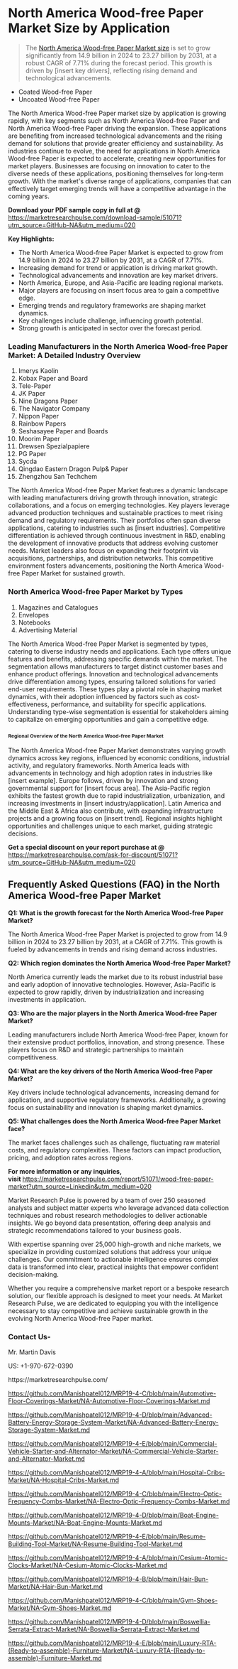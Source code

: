 <h1>North America Wood-free Paper Market&nbsp;Size by Application</h1><blockquote><p>The <a href="https://marketresearchpulse.com/download-sample/51071?utm_source=GitHub-NA&amp;utm_medium=020">North America Wood-free Paper Market size</a> is set to grow significantly from 14.9 billion in 2024 to 23.27 billion by 2031, at a robust CAGR of 7.71% during the forecast period. This growth is driven by [insert key drivers], reflecting rising demand and technological advancements.</p></blockquote><ul><li>Coated Wood-free Paper<li> Uncoated Wood-free Paper</li></ul><p>The North America Wood-free Paper market size by application is growing rapidly, with key segments such as North America Wood-free Paper and North America Wood-free Paper driving the expansion. These applications are benefiting from increased technological advancements and the rising demand for solutions that provide greater efficiency and sustainability. As industries continue to evolve, the need for applications in North America Wood-free Paper is expected to accelerate, creating new opportunities for market players. Businesses are focusing on innovation to cater to the diverse needs of these applications, positioning themselves for long-term growth. With the market's diverse range of applications, companies that can effectively target emerging trends will have a competitive advantage in the coming years.</p><p><strong>Download your PDF sample copy in full at @ </strong><a href="https://marketresearchpulse.com/download-sample/51071?utm_source=GitHub-NA&amp;utm_medium=020">https://marketresearchpulse.com/download-sample/51071?utm_source=GitHub-NA&amp;utm_medium=020</a></p><p><strong>Key Highlights: </strong></p><ul><li>The North America Wood-free Paper Market is expected to grow from 14.9 billion in 2024 to 23.27 billion by 2031, at a CAGR of 7.71%.</li><li>Increasing demand for trend or application is driving market growth.</li><li>Technological advancements and innovation are key market drivers.</li><li>North America, Europe, and Asia-Pacific are leading regional markets.</li><li>Major players are focusing on insert focus area to gain a competitive edge.</li><li>Emerging trends and regulatory frameworks are shaping market dynamics.</li><li>Key challenges include challenge, influencing growth potential.</li><li>Strong growth is anticipated in sector over the forecast period.</li></ul><h3>Leading Manufacturers in the North America Wood-free Paper Market: A Detailed Industry Overview</h3><ol><li>Imerys Kaolin</li><li>Kobax Paper and Board</li><li>Tele-Paper</li><li>JK Paper</li><li>Nine Dragons Paper</li><li>The Navigator Company</li><li>Nippon Paper</li><li>Rainbow Papers</li><li>Seshasayee Paper and Boards</li><li>Moorim Paper</li><li>Drewsen Spezialpapiere</li><li>PG Paper</li><li>Sycda</li><li>Qingdao Eastern Dragon Pulp& Paper</li><li>Zhengzhou San Techchem</li></ol><div class="flex max-w-full flex-col flex-grow"><div class="min-h-8 text-message flex w-full flex-col items-end gap-2 whitespace-normal break-words [.text-message+&amp;]:mt-5" dir="auto" data-message-author-role="assistant" data-message-id="fd8432e4-4910-450d-b182-61b7bfb0a01f" data-message-model-slug="gpt-4o"><div class="flex w-full flex-col gap-1 empty:hidden first:pt-[3px]"><div class="markdown prose w-full break-words dark:prose-invert light"><p>The North America Wood-free Paper Market features a dynamic landscape with leading manufacturers driving growth through innovation, strategic collaborations, and a focus on emerging technologies. Key players leverage advanced production techniques and sustainable practices to meet rising demand and regulatory requirements. Their portfolios often span diverse applications, catering to industries such as [insert industries]. Competitive differentiation is achieved through continuous investment in R&amp;D, enabling the development of innovative products that address evolving customer needs. Market leaders also focus on expanding their footprint via acquisitions, partnerships, and distribution networks. This competitive environment fosters advancements, positioning the North America Wood-free Paper Market for sustained growth.</p></div></div></div></div><h3>North America Wood-free Paper Market by Types</h3><ol><li>Magazines and Catalogues<li> Envelopes<li> Notebooks<li> Advertising Material</li></ol><div class="flex max-w-full flex-col flex-grow"><div class="min-h-8 text-message flex w-full flex-col items-end gap-2 whitespace-normal break-words [.text-message+&amp;]:mt-5" dir="auto" data-message-author-role="assistant" data-message-id="084470be-0bb7-4664-bddf-5156b4f41249" data-message-model-slug="gpt-4o-mini"><div class="flex w-full flex-col gap-1 empty:hidden first:pt-[3px]"><div class="markdown prose w-full break-words dark:prose-invert light"><p>The North America Wood-free Paper Market is segmented by types, catering to diverse industry needs and applications. Each type offers unique features and benefits, addressing specific demands within the market. The segmentation allows manufacturers to target distinct customer bases and enhance product offerings. Innovation and technological advancements drive differentiation among types, ensuring tailored solutions for varied end-user requirements. These types play a pivotal role in shaping market dynamics, with their adoption influenced by factors such as cost-effectiveness, performance, and suitability for specific applications. Understanding type-wise segmentation is essential for stakeholders aiming to capitalize on emerging opportunities and gain a competitive edge.</p></div></div></div></div><h3><span style="font-size: 11px;">Regional Overview of the North America Wood-free Paper Market</span></h3><div class="flex max-w-full flex-col flex-grow"><div class="min-h-8 text-message flex w-full flex-col items-end gap-2 whitespace-normal break-words [.text-message+&amp;]:mt-5" dir="auto" data-message-author-role="assistant" data-message-id="e9038762-ce64-4e30-91c9-9bd413514231" data-message-model-slug="gpt-4o-mini"><div class="flex w-full flex-col gap-1 empty:hidden first:pt-[3px]"><div class="markdown prose w-full break-words dark:prose-invert light"><p>The North America Wood-free Paper Market demonstrates varying growth dynamics across key regions, influenced by economic conditions, industrial activity, and regulatory frameworks. North America leads with advancements in technology and high adoption rates in industries like [insert example]. Europe follows, driven by innovation and strong governmental support for [insert focus area]. The Asia-Pacific region exhibits the fastest growth due to rapid industrialization, urbanization, and increasing investments in [insert industry/application]. Latin America and the Middle East &amp; Africa also contribute, with expanding infrastructure projects and a growing focus on [insert trend]. Regional insights highlight opportunities and challenges unique to each market, guiding strategic decisions.</p></div></div></div></div><p><strong>Get a special discount on your report purchase at @ </strong><a href="https://marketresearchpulse.com/ask-for-discount/51071?utm_source=GitHub-NA&amp;utm_medium=020">https://marketresearchpulse.com/ask-for-discount/51071?utm_source=GitHub-NA&amp;utm_medium=020</a></p><h2>Frequently Asked Questions (FAQ) in the North America Wood-free Paper Market</h2><p><strong>Q1: What is the growth forecast for the North America Wood-free Paper Market?</strong></p><p>The North America Wood-free Paper Market is projected to grow from 14.9 billion in 2024 to 23.27 billion by 2031, at a CAGR of 7.71%. This growth is fueled by advancements in trends and rising demand across industries.</p><p><strong>Q2: Which region dominates the North America Wood-free Paper Market?</strong></p><p>North America currently leads the market due to its robust industrial base and early adoption of innovative technologies. However, Asia-Pacific is expected to grow rapidly, driven by industrialization and increasing investments in application.</p><p><strong>Q3: Who are the major players in the North America Wood-free Paper Market?</strong></p><p>Leading manufacturers include North America Wood-free Paper, known for their extensive product portfolios, innovation, and strong presence. These players focus on R&amp;D and strategic partnerships to maintain competitiveness.</p><p><strong>Q4: What are the key drivers of the North America Wood-free Paper Market?</strong></p><p>Key drivers include technological advancements, increasing demand for application, and supportive regulatory frameworks. Additionally, a growing focus on sustainability and innovation is shaping market dynamics.</p><p><strong>Q5: What challenges does the North America Wood-free Paper Market face?</strong></p><p>The market faces challenges such as challenge, fluctuating raw material costs, and regulatory complexities. These factors can impact production, pricing, and adoption rates across regions.</p><p><strong>For more information or any inquiries, visit&nbsp;</strong><a href="https://marketresearchpulse.com/report/51071/wood-free-paper-market?utm_source=Linkedin&utm_medium=020">https://marketresearchpulse.com/report/51071/wood-free-paper-market?utm_source=Linkedin&utm_medium=020</a></p><p>Market Research Pulse is powered by a team of over 250 seasoned analysts and subject matter experts who leverage advanced data collection techniques and robust research methodologies to deliver actionable insights. We go beyond data presentation, offering deep analysis and strategic recommendations tailored to your business goals.</p><p>With expertise spanning over 25,000 high-growth and niche markets, we specialize in providing customized solutions that address your unique challenges. Our commitment to actionable intelligence ensures complex data is transformed into clear, practical insights that empower confident decision-making.</p><p>Whether you require a comprehensive market report or a bespoke research solution, our flexible approach is designed to meet your needs. At Market Research Pulse, we are dedicated to equipping you with the intelligence necessary to stay competitive and achieve sustainable growth in the evolving North America Wood-free Paper market.</p><h3><strong>Contact Us-</strong></h3><p>Mr. Martin Davis</p><p>US: +1-970-672-0390</p><p>https://marketresearchpulse.com/</p><p><a href="https://github.com/Manishpatel012/MRP19-4-C/blob/main/Automotive-Floor-Coverings-Market/NA-Automotive-Floor-Coverings-Market.md">https://github.com/Manishpatel012/MRP19-4-C/blob/main/Automotive-Floor-Coverings-Market/NA-Automotive-Floor-Coverings-Market.md</a></p><p><a href="https://github.com/Manishpatel012/MRP19-4-D/blob/main/Advanced-Battery-Energy-Storage-System-Market/NA-Advanced-Battery-Energy-Storage-System-Market.md">https://github.com/Manishpatel012/MRP19-4-D/blob/main/Advanced-Battery-Energy-Storage-System-Market/NA-Advanced-Battery-Energy-Storage-System-Market.md</a></p><p><a href="https://github.com/Manishpatel012/MRP19-4-E/blob/main/Commercial-Vehicle-Starter-and-Alternator-Market/NA-Commercial-Vehicle-Starter-and-Alternator-Market.md">https://github.com/Manishpatel012/MRP19-4-E/blob/main/Commercial-Vehicle-Starter-and-Alternator-Market/NA-Commercial-Vehicle-Starter-and-Alternator-Market.md</a></p><p><a href="https://github.com/Manishpatel012/MRP19-4-A/blob/main/Hospital-Cribs-Market/NA-Hospital-Cribs-Market.md">https://github.com/Manishpatel012/MRP19-4-A/blob/main/Hospital-Cribs-Market/NA-Hospital-Cribs-Market.md</a></p><p><a href="https://github.com/Manishpatel012/MRP19-4-C/blob/main/Electro-Optic-Frequency-Combs-Market/NA-Electro-Optic-Frequency-Combs-Market.md">https://github.com/Manishpatel012/MRP19-4-C/blob/main/Electro-Optic-Frequency-Combs-Market/NA-Electro-Optic-Frequency-Combs-Market.md</a></p><p><a href="https://github.com/Manishpatel012/MRP19-4-D/blob/main/Boat-Engine-Mounts-Market/NA-Boat-Engine-Mounts-Market.md">https://github.com/Manishpatel012/MRP19-4-D/blob/main/Boat-Engine-Mounts-Market/NA-Boat-Engine-Mounts-Market.md</a></p><p><a href="https://github.com/Manishpatel012/MRP19-4-E/blob/main/Resume-Building-Tool-Market/NA-Resume-Building-Tool-Market.md">https://github.com/Manishpatel012/MRP19-4-E/blob/main/Resume-Building-Tool-Market/NA-Resume-Building-Tool-Market.md</a></p><p><a href="https://github.com/Manishpatel012/MRP19-4-A/blob/main/Cesium-Atomic-Clocks-Market/NA-Cesium-Atomic-Clocks-Market.md">https://github.com/Manishpatel012/MRP19-4-A/blob/main/Cesium-Atomic-Clocks-Market/NA-Cesium-Atomic-Clocks-Market.md</a></p><p><a href="https://github.com/Manishpatel012/MRP19-4-B/blob/main/Hair-Bun-Market/NA-Hair-Bun-Market.md">https://github.com/Manishpatel012/MRP19-4-B/blob/main/Hair-Bun-Market/NA-Hair-Bun-Market.md</a></p><p><a href="https://github.com/Manishpatel012/MRP19-4-C/blob/main/Gym-Shoes-Market/NA-Gym-Shoes-Market.md">https://github.com/Manishpatel012/MRP19-4-C/blob/main/Gym-Shoes-Market/NA-Gym-Shoes-Market.md</a></p><p><a href="https://github.com/Manishpatel012/MRP19-4-D/blob/main/Boswellia-Serrata-Extract-Market/NA-Boswellia-Serrata-Extract-Market.md">https://github.com/Manishpatel012/MRP19-4-D/blob/main/Boswellia-Serrata-Extract-Market/NA-Boswellia-Serrata-Extract-Market.md</a></p><p><a href="https://github.com/Manishpatel012/MRP19-4-E/blob/main/Luxury-RTA-(Ready-to-assemble)-Furniture-Market/NA-Luxury-RTA-(Ready-to-assemble)-Furniture-Market.md">https://github.com/Manishpatel012/MRP19-4-E/blob/main/Luxury-RTA-(Ready-to-assemble)-Furniture-Market/NA-Luxury-RTA-(Ready-to-assemble)-Furniture-Market.md</a></p>
